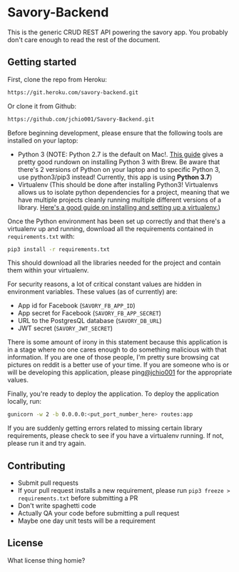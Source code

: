 # Savory-Backend

This is the generic CRUD REST API powering the savory app. You probably don't care enough to read the rest of the 
document.

## Getting started

First, clone the repo from Heroku:
```bash
https://git.heroku.com/savory-backend.git
```
Or clone it from Github:
```bash
https://github.com/jchio001/Savory-Backend.git
```

Before beginning development, please ensure that the following tools are installed on your laptop:
- Python 3 (NOTE: Python 2.7 is the default on Mac!. [This guide](
https://docs.python-guide.org/starting/install3/osx/) gives a pretty good rundown on installing Python 3 with Brew. 
Be aware that there's 2 versions of Python on your laptop and to specific Python 3, use python3/pip3 instead! Currently, 
this app is using <b>Python 3.7</b>)
- Virtualenv (This should be done after installing Python3! Virtualenvs allows us to isolate python dependencies for a 
project, meaning that we have multiple projects cleanly running multiple different versions of a library. [Here's a 
good guide on installing and setting up a virtualenv.](
https://packaging.python.org/guides/installing-using-pip-and-virtualenv/))  

Once the Python environment has been set up correctly and that there's a virtualenv up and running, download all the 
requirements contained in `requirements.txt` with:
```bash
pip3 install -r requirements.txt
```

This should download all the libraries needed for the project and contain them within your virtualenv.

For security reasons, a lot of critical constant values are hidden in environment variables. These values 
(as of currently) are:
- App id for Facebook (`SAVORY_FB_APP_ID`)
- App secret for Facebook (`SAVORY_FB_APP_SECRET`)
- URL to the PostgresQL database (`SAVORY_DB_URL`)
- JWT secret (`SAVORY_JWT_SECRET`)

There is some amount of irony in this statement because this application is in a stage where no one cares enough to do 
something malicious with that information. If you are one of those people, I'm pretty sure browsing cat pictures on 
reddit is a better use of your time. If you are someone who is or will be developing this application, please 
ping[@jchio001](https://github.com/jchio001) for the appropriate values.

Finally, you're ready to deploy the application. To deploy the application locally, run:
```bash
gunicorn -w 2 -b 0.0.0.0:<put_port_number_here> routes:app
```

If you are suddenly getting errors related to missing certain library requirements, please check to see if you have a 
virtualenv running. If not, please run it and try again.

## Contributing

- Submit pull requests
- If your pull request installs a new requirement, please run `pip3 freeze > requirements.txt` before submitting a PR
- Don't write spaghetti code
- Actually QA your code before submitting a pull request
- Maybe one day unit tests will be a requirement

## License

What license thing homie?